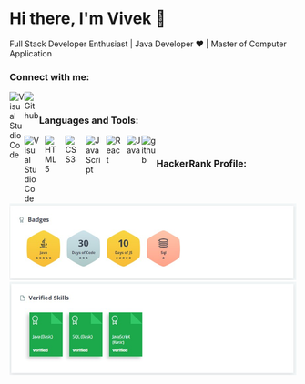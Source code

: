 # Hi there, I'm Vivek  👋 
Full Stack Developer Enthusiast | Java Developer ❤️ | Master of Computer Application





### Connect with me:

[<img  align="left" alt="Visual Studio Code" width="26px" src="https://cdn.jsdelivr.net/gh/devicons/devicon/icons/linkedin/linkedin-original.svg" />
](https://www.linkedin.com/in/vivek-garg-21a6931bb/)
&nbsp;
[<img align="left" alt="Github" width="26px" src="https://cdn.jsdelivr.net/gh/devicons/devicon/icons/github/github-original-wordmark.svg" />
](https://github.com/vivekgarrg)

### Languages and Tools:
<img align="left" alt="Visual Studio Code" width="26px" src="https://cdn.jsdelivr.net/gh/devicons/devicon/icons/vscode/vscode-original.svg" style="padding-right:10px;" />
<img align="left" alt="HTML5" width="26px" src="https://cdn.jsdelivr.net/gh/devicons/devicon/icons/html5/html5-original.svg" style="padding-right:10px;" />
<img align="left" alt="CSS3" width="26px" src="https://cdn.jsdelivr.net/gh/devicons/devicon/icons/css3/css3-original.svg" style="padding-right:10px;" />
<img align="left" alt="JavaScript" width="26px" src="https://cdn.jsdelivr.net/gh/devicons/devicon/icons/javascript/javascript-original.svg" style="padding-right:10px;" />
<img align="left" alt="React" width="26px" src="https://cdn.jsdelivr.net/gh/devicons/devicon/icons/react/react-original.svg" style="padding-right:10px;" />
<img align="left" alt="Java" width="26px" src="https://cdn.jsdelivr.net/gh/devicons/devicon/icons/java/java-original.svg" />
<img align="left" alt="github" width="26px" src="https://cdn.jsdelivr.net/gh/devicons/devicon/icons/github/github-original-wordmark.svg" />
&nbsp; &nbsp; &nbsp;


### HackerRank Profile:
<img src="img/Profile.jpg" />
<img src="img/skills.jpg" />
